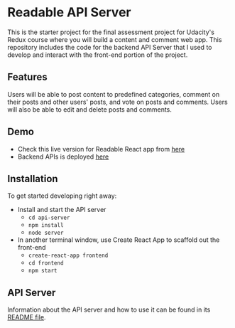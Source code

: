 # Readable API Server

This is the starter project for the final assessment project for Udacity's Redux course where you will build a content and comment web app. 
This repository includes the code for the backend API Server that I used to develop and interact with the front-end portion of the project.

## Features
Users will be able to post content to predefined categories, comment on their posts and other users' posts, and vote on posts and comments. Users will also be able to edit and delete posts and comments.

## Demo
- Check this live version for Readable React app from [here](https://readable-website.netlify.app/home)
- Backend APIs is deployed [here](https://readable-apis.nohaa.repl.co)

## Installation

To get started developing right away:

* Install and start the API server
    - `cd api-server`
    - `npm install`
    - `node server`
* In another terminal window, use Create React App to scaffold out the front-end
    - `create-react-app frontend`
    - `cd frontend`
    - `npm start`

## API Server
Information about the API server and how to use it can be found in its [README file](api-server/README.md).
